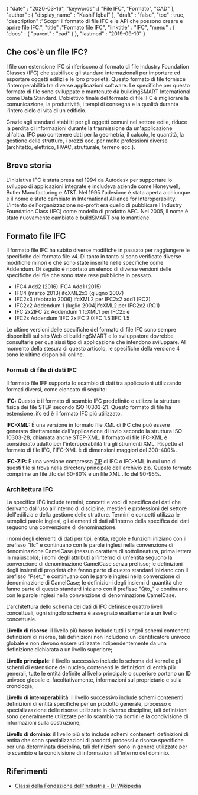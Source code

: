 {
  "date" : "2020-03-16",
  "keywords" :[ "File IFC", "Formato", "CAD" ],
  "author" : {
    "display_name" : "Kashif Iqbal"
},
  "draft" : "false",
  "toc" : true,
  "description" :"Scopri il formato di file IFC e le API che possono creare e aprire file IFC.",
  "title" :"Formato file IFC",
  "linktitle" : "IFC",
  "menu" : {
    "docs" : {
      "parent" : "cad"
}
},
  "lastmod" : "2019-09-10"
}

## Che cos'è un file IFC?

I file con estensione IFC si riferiscono al formato di file Industry Foundation Classes (IFC) che stabilisce gli standard internazionali per importare ed esportare oggetti edilizi e le loro proprietà. Questo formato di file fornisce l'interoperabilità tra diverse applicazioni software. Le specifiche per questo formato di file sono sviluppate e mantenute da buildingSMART International come Data Standard. L'obiettivo finale del formato di file IFC è migliorare la comunicazione, la produttività, i tempi di consegna e la qualità durante l'intero ciclo di vita di un edificio.

Grazie agli standard stabiliti per gli oggetti comuni nel settore edile, riduce la perdita di informazioni durante la trasmissione da un'applicazione all'altra. IFC può contenere dati per la geometria, il calcolo, le quantità, la gestione delle strutture, i prezzi ecc. per molte professioni diverse (architetto, elettrico, HVAC, strutturale, terreno ecc.).

## Breve storia ##

L'iniziativa IFC è stata presa nel 1994 da Autodesk per supportare lo sviluppo di applicazioni integrate e includeva aziende come Honeywell, Butler Manufacturing e AT&T. Nel 1995 l'adesione è stata aperta a chiunque e il nome è stato cambiato in International Alliance for Interoperability. L'intento dell'organizzazione no-profit era quello di pubblicare l'Industry Foundation Class (IFC) come modello di prodotto AEC. Nel 2005, il nome è stato nuovamente cambiato e buildSMART ora lo mantiene.

## Formato file IFC ##

Il formato file IFC ha subito diverse modifiche in passato per raggiungere le specifiche del formato file v4. Di tanto in tanto si sono verificate diverse modifiche minori e che sono state inserite nelle specifiche come Addendum. Di seguito è riportato un elenco di diverse versioni delle specifiche dei file che sono state rese pubbliche in passato.

* IFC4 Add2 (2016) IFC4 Add1 (2015)
* IFC4 (marzo 2013) ifcXML2x3 (giugno 2007)
* IFC2x3 (febbraio 2006) ifcXML2 per IFC2x2 add1 (RC2)
* IFC2x2 Addendum 1 (luglio 2004)ifcXML2 per IFC2x2 (RC1)
* IFC 2x2IFC 2x Addendum 1ifcXML1 per IFC2x e
* IFC2x Addendum 1IFC 2xIFC 2.0IFC 1.5.1IFC 1.5

Le ultime versioni delle specifiche del formato di file IFC sono sempre disponibili sul sito Web di buildingSMART e lo sviluppatore dovrebbe consultarle per qualsiasi tipo di applicazione che intendono sviluppare. Al momento della stesura di questo articolo, le specifiche della versione 4 sono le ultime disponibili online.

### Formati di file di dati IFC ###

Il formato file IFF supporta lo scambio di dati tra applicazioni utilizzando formati diversi, come elencato di seguito:

**IFC:** Questo è il formato di scambio IFC predefinito e utilizza la struttura fisica dei file STEP secondo ISO 10303-21. Questo formato di file ha estensione .ifc ed è il formato IFC più utilizzato.

**IFC-XML:** È una versione in formato file XML di IFC che può essere generata direttamente dall'applicazione di invio secondo la struttura ISO 10303-28, chiamata anche STEP-XML. Il formato di file IFC-XML è considerato adatto per l'interoperabilità tra gli strumenti XML. Rispetto al formato di file IFC, l'IFC-XML è di dimensioni maggiori del 300-400%.

**IFC-ZIP:** È una versione compressa [ZIP](/it/compression/zip/) di IFC o IFC-XML in cui uno di questi file si trova nella directory principale dell'archivio zip. Questo formato comprime un file .ifc del 60-80% e un file XML .ifc del 90-95%.

### Architettura IFC ###

La specifica IFC include termini, concetti e voci di specifica dei dati che derivano dall'uso all'interno di discipline, mestieri e professioni del settore dell'edilizia e della gestione delle strutture. Termini e concetti utilizza le semplici parole inglesi, gli elementi di dati all'interno della specifica dei dati seguono una convenzione di denominazione.

i nomi degli elementi di dati per tipi, entità, regole e funzioni iniziano con il prefisso "Ifc" e continuano con le parole inglesi nella convenzione di denominazione CamelCase (nessun carattere di sottolineatura, prima lettera in maiuscolo); i nomi degli attributi all'interno di un'entità seguono la convenzione di denominazione CamelCase senza prefisso; le definizioni degli insiemi di proprietà che fanno parte di questo standard iniziano con il prefisso "Pset_" e continuano con le parole inglesi nella convenzione di denominazione di CamelCase; le definizioni degli insiemi di quantità che fanno parte di questo standard iniziano con il prefisso "Qto_" e continuano con le parole inglesi nella convenzione di denominazione CamelCase.

L'architettura dello schema dei dati di IFC definisce quattro livelli concettuali, ogni singolo schema è assegnato esattamente a un livello concettuale.

**Livello di risorse**: il livello più basso include tutti i singoli schemi contenenti definizioni di risorse, tali definizioni non includono un identificatore univoco globale e non devono essere utilizzate indipendentemente da una definizione dichiarata a un livello superiore;

**Livello principale**: il livello successivo include lo schema del kernel e gli schemi di estensione del nucleo, contenenti le definizioni di entità più generali, tutte le entità definite al livello principale o superiore portano un ID univoco globale e, facoltativamente, informazioni sul proprietario e sulla cronologia;

**Livello di interoperabilità**: il livello successivo include schemi contenenti definizioni di entità specifiche per un prodotto generale, processo o specializzazione delle risorse utilizzate in diverse discipline, tali definizioni sono generalmente utilizzate per lo scambio tra domini e la condivisione di informazioni sulla costruzione;

**Livello di dominio**: il livello più alto include schemi contenenti definizioni di entità che sono specializzazioni di prodotti, processi o risorse specifiche per una determinata disciplina, tali definizioni sono in genere utilizzate per lo scambio e la condivisione di informazioni all'interno del dominio.

## Riferimenti ##

* [Classi della Fondazione dell'Industria - Di Wikipedia](https://en.wikipedia.org/wiki/Industry_Foundation_Classes)

